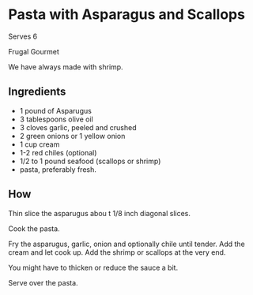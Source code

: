 # Pasta with Asparagus and Scallops

Serves 6

Frugal Gourmet

We have always made with shrimp.

## Ingredients

* 1 pound of Asparugus
* 3 tablespoons olive oil
* 3 cloves garlic, peeled and crushed
* 2 green onions or 1 yellow onion
* 1 cup cream
* 1-2 red chiles (optional)
* 1/2 to 1 pound seafood (scallops or shrimp)
* pasta, preferably fresh.

## How

Thin slice the asparugus abou t 1/8 inch diagonal slices.

Cook the pasta.

Fry the asparugus, garlic, onion and optionally chile until tender.
Add the cream and let cook up. Add the shrimp or scallops at the very end.

You might have to thicken or reduce the sauce a bit.

Serve over the pasta.
